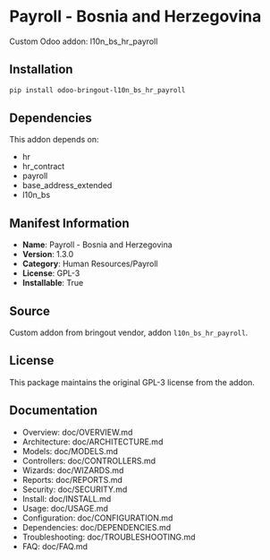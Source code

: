 # Payroll - Bosnia and Herzegovina

Custom Odoo addon: l10n_bs_hr_payroll

## Installation

```bash
pip install odoo-bringout-l10n_bs_hr_payroll
```

## Dependencies

This addon depends on:
- hr
- hr_contract
- payroll
- base_address_extended
- l10n_bs

## Manifest Information

- **Name**: Payroll - Bosnia and Herzegovina
- **Version**: 1.3.0
- **Category**: Human Resources/Payroll
- **License**: GPL-3
- **Installable**: True

## Source

Custom addon from bringout vendor, addon `l10n_bs_hr_payroll`.

## License

This package maintains the original GPL-3 license from the addon.

## Documentation

- Overview: doc/OVERVIEW.md
- Architecture: doc/ARCHITECTURE.md
- Models: doc/MODELS.md
- Controllers: doc/CONTROLLERS.md
- Wizards: doc/WIZARDS.md
- Reports: doc/REPORTS.md
- Security: doc/SECURITY.md
- Install: doc/INSTALL.md
- Usage: doc/USAGE.md
- Configuration: doc/CONFIGURATION.md
- Dependencies: doc/DEPENDENCIES.md
- Troubleshooting: doc/TROUBLESHOOTING.md
- FAQ: doc/FAQ.md
